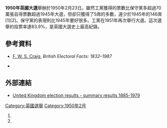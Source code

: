 **1950年英國大選**舉辦於1950年2月23日。雖然工黨獲得的票數比保守黨多超過70萬張且得票數超過1945年大選，但卻只獲得了5席的多數，遠少於1945年的146席\[1\]\[2\]。保守黨的表現則比1945年要好很多。工黨在1951年再次舉行大選。這次選舉的投票率達83.9%，是英國大選史上最高紀錄。

## 參考資料

  - [F. W. S. Craig](https://zh.wikipedia.org/wiki/F._W._S._Craig "wikilink"), *British Electoral Facts: 1832–1987*

  -
## 外部連結

  - [United Kingdom election results - summary results 1885-1979](http://www.election.demon.co.uk/geresults.html)

[Category:英國選舉](https://zh.wikipedia.org/wiki/Category:英國選舉 "wikilink") [Category:1950年2月](https://zh.wikipedia.org/wiki/Category:1950年2月 "wikilink")

1.
2.